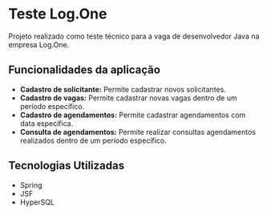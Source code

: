 # Teste Log.One

Projeto realizado como teste técnico para a vaga de desenvolvedor Java na empresa Log.One.

## Funcionalidades da aplicação

- **Cadastro de solicitante:** Permite cadastrar novos solicitantes.
- **Cadastro de vagas:** Permite cadastrar novas vagas dentro de um período específico.
- **Cadastro de agendamentos:** Permite cadastrar agendamentos com data específica.
- **Consulta de agendamentos:** Permite realizar consultas agendamentos realizados dentro de um período específico.

## Tecnologias Utilizadas

- Spring
- JSF
- HyperSQL

